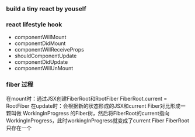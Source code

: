 
### build a tiny react by youself
### react lifestyle hook
- componentWillMount
- componentDidMount
- componentWillReceiveProps
- shouldComponentUpdate
- componentDidUpdate
- componentWillUnMount

### fiber 过程
在mount时：通过JSX创建FiberRoot和RootFiber
FiberRoot.current = RootFiber
在update时：会根据新的状态形成的JSX和current Fiber对比形成一颗叫做 WorkingInProgress 的Fiber树，然后将FiberRoot的current指向WorkingInProgress，此时workingInProgress就变成了current Fiber FiberRoot只存在一个